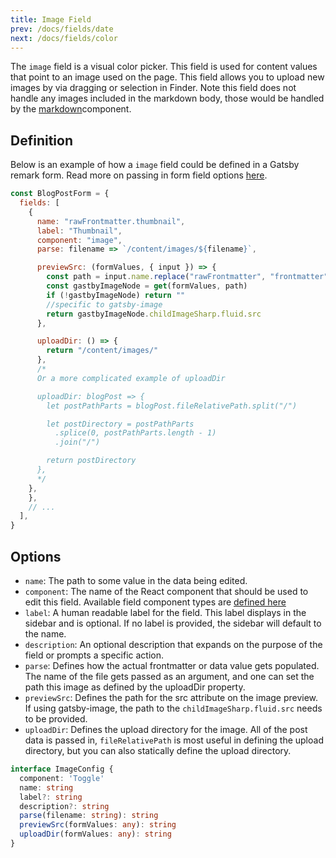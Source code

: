 ```yaml
---
title: Image Field
prev: /docs/fields/date
next: /docs/fields/color
---
```


The `image` field is a visual color picker. This field is used for content values that point to an image used on the page. This field allows you to upload new images by via dragging or selection in Finder. Note this field does not handle any images included in the markdown body, those would be handled by the [markdown](docs/fields/markdown)component.

## Definition

Below is an example of how a `image` field could be defined in a Gatsby remark form. Read more on passing in form field options [here](/docs/gatsby/markdown#customizing-remark-forms).

```javascript
const BlogPostForm = {
  fields: [
    {
      name: "rawFrontmatter.thumbnail",
      label: "Thumbnail",
      component: "image",
      parse: filename => `/content/images/${filename}`,

      previewSrc: (formValues, { input }) => {
        const path = input.name.replace("rawFrontmatter", "frontmatter")
        const gastbyImageNode = get(formValues, path)
        if (!gastbyImageNode) return ""
        //specific to gatsby-image
        return gastbyImageNode.childImageSharp.fluid.src
      },

      uploadDir: () => {
        return "/content/images/"
      },
      /*
      Or a more complicated example of uploadDir

      uploadDir: blogPost => {
        let postPathParts = blogPost.fileRelativePath.split("/")

        let postDirectory = postPathParts
          .splice(0, postPathParts.length - 1)
          .join("/")

        return postDirectory
      },
      */
    },
    },
    // ...
  ],
}
```

## Options

 - `name`: The path to some value in the data being edited.
 - `component`: The name of the React component that should be used to edit this field. Available field component types are [defined here](/docs/concepts/fields#field-types)
 - `label`: A human readable label for the field. This label displays in the sidebar and is optional. If no label is provided, the sidebar will default to the name.
 - `description`: An optional description that expands on the purpose of the field or prompts a specific action.
 - `parse`: Defines how the actual frontmatter or data value gets populated. The name of the file gets passed as an argument, and one can set the path this image as defined by the uploadDir property.
 - `previewSrc`: Defines the path for the src attribute on the image preview. If using gatsby-image, the path to the `childImageSharp.fluid.src` needs to be provided.
 - `uploadDir`: Defines the upload directory for the image. All of the post data is passed in, `fileRelativePath` is most useful in defining the upload directory, but you can also statically define the upload directory.

```typescript
interface ImageConfig {
  component: 'Toggle'
  name: string
  label?: string
  description?: string
  parse(filename: string): string
  previewSrc(formValues: any): string
  uploadDir(formValues: any): string
}
```
